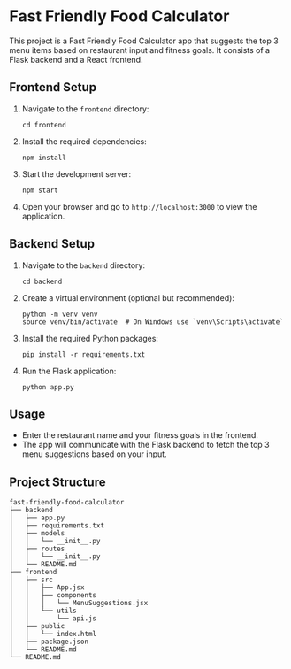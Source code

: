 # Fast Friendly Food Calculator

This project is a Fast Friendly Food Calculator app that suggests the top 3 menu items based on restaurant input and fitness goals. It consists of a Flask backend and a React frontend.

## Frontend Setup

1. Navigate to the `frontend` directory:
   ```
   cd frontend
   ```

2. Install the required dependencies:
   ```
   npm install
   ```

3. Start the development server:
   ```
   npm start
   ```

4. Open your browser and go to `http://localhost:3000` to view the application.

## Backend Setup

1. Navigate to the `backend` directory:
   ```
   cd backend
   ```

2. Create a virtual environment (optional but recommended):
   ```
   python -m venv venv
   source venv/bin/activate  # On Windows use `venv\Scripts\activate`
   ```

3. Install the required Python packages:
   ```
   pip install -r requirements.txt
   ```

4. Run the Flask application:
   ```
   python app.py
   ```

## Usage

- Enter the restaurant name and your fitness goals in the frontend.
- The app will communicate with the Flask backend to fetch the top 3 menu suggestions based on your input.

## Project Structure

```
fast-friendly-food-calculator
├── backend
│   ├── app.py
│   ├── requirements.txt
│   ├── models
│   │   └── __init__.py
│   ├── routes
│   │   └── __init__.py
│   └── README.md
├── frontend
│   ├── src
│   │   ├── App.jsx
│   │   ├── components
│   │   │   └── MenuSuggestions.jsx
│   │   └── utils
│   │       └── api.js
│   ├── public
│   │   └── index.html
│   ├── package.json
│   └── README.md
└── README.md
```